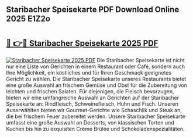## Staribacher Speisekarte PDF Download Online 2025 E1Z2o

# <h2><a href="http://gc6sdoc.nevu.top/?p=Staribacher+Speisekarte">🔗 👉🔴 Staribacher Speisekarte 2025 PDF</a></h2>

[![Staribacher Speisekarte 2025 PDF](https://i.imgur.com/dBaPXMq.png)](http://gc6sdoc.nevu.top/?p=Staribacher+Speisekarte)
Die Staribacher Speisekarte ist nicht nur eine Liste von Gerichten in einem Restaurant oder Café, sondern auch Ihre Möglichkeit, ein köstliches und für Ihren Geschmack geeignetes Gericht zu wählen. Die Staribacher Speisekarte unseres Restaurants bietet eine große Auswahl an frischem Gemüse und Obst für die Zubereitung von leichten und frischen Salaten. Für diejenigen, die Fleisch bevorzugen, bieten wir eine umfangreiche Auswahl an Gerichten auf der Staribacher Speisekarte an: Rindfleisch, Schweinefleisch, Huhn und Fisch. Unseren Auserwählten bieten wir Gourmet-Gerichte wie Schaschlik und Steak an, die bei frischem Feuer zubereitet werden. Unsere Staribacher Speisekarte umfasst eine große Auswahl an Desserts, von klassischen Torten und Kuchen bis hin zu exquisiten Crème Brûlée und Schokoladenspezialitäten.
